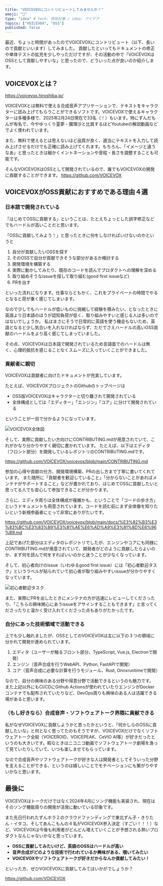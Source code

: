 ```yaml
---
title: "VOICEVOXにコントリビュートしてみませんか？"
emoji: "🫛"
type: "idea" # tech: 技術記事 / idea: アイデア
topics: ["VOICEVOX", "OSS"]
published: false
---
```


最近、ちょっと時間があったのでVOICEVOXにコントリビュート（以下、長いので貢献といいます）してみました。
貢献したといってもドキュメントの修正や単体テストの拡充を少しやっただけですが、その活動の中で「VOICEVOXはOSSとして貢献しやすいな」と思ったので、どういった点が良いのか紹介します。

## VOICEVOXとは？

https://voicevox.hiroshiba.jp/

VOICEVOXとは無料で使える合成音声アプリケーションで、テキストをキャラクターに読み上げてもらうことができるソフトです。VOICEVOXで使えるキャラクターは多種多様で、2025年2月24日現在で33名（！）もいます。特にずんだもんが有名で、今やゆっくり霊夢・魔理沙と比肩するほどYoutubeの解説動画などでよく使われています。

また、無料で使えるとは思えないほど品質が良く、適当にテキストを入力して読み上げさせるだけでも正確に読み上げてくれます。もちろん、「イメージと違うなあ」と思ったときは細かくイントネーションや音程・長さを調整することも可能です。

そんなVOICEVOXはOSSとして開発されているので、誰でもVOICEVOXの開発に貢献することができます。
https://github.com/VOICEVOX

## VOICEVOXがOSS貢献におすすめである理由４選

### 日本語で開発されている

「はじめてOSSに貢献する」ということは、たとえちょっとした誤字修正などでもハードルが高いことだと思います。

「OSSに貢献してみよう！」と思ったときに何をしなければいけないのかというと

1. 自分が貢献したいOSSを探す
1. そのOSSで自分が貢献できそうな部分があるか検討する
1. 開発環境を構築する
1. 実際に動かしてみたり、既存のコードを読んでプロダクトへの理解を深める
1. 取り組めそうなissueを探して取り組む(good first issueなど)
1. PRを出す

といった流れになります。仕事ならともかく、これをプライベートの時間でやるとなると荷が重く感じてしまいます。

なので少しでもハードルが低いものに挑戦して経験を積みたい、となったときに英語より日本語のほうが認知負荷が低く、取り組みやすいと感じる人は多いのではないでしょうか。
私はまさにそうで日常的に英語を使う機会もないため、英語となると少し気合いを入れなければならず、ただでさえハードルの高いOSS貢献のハードルをより高く感じてしまっていました。

その点、VOICEVOXは日本語で開発されているため言語面でのハードルは無く、心理的抵抗を感じることなくスムーズに入っていくことができました。

### 貢献者に親切

VOICEVOXは貢献者に向けたドキュメントが充実しています。

たとえば、VOICEVOXプロジェクトのGithubのトップページは

- OSS版VOICEVOXはキャラクターと切り離されて開発されている
- 全体構成としては「エディター」「エンジン」「コア」に分けて開発されている

ということが一目で分かるようになっています。

![VOICEVOX全体図](https://storage.googleapis.com/zenn-user-upload/08ed330f9e78-20250224.png)

そして、実際に貢献したい方向けにCONTRIBUTING.mdが用意されていて、これがかなり分かりやすく親切に書かれています。
たとえば、以下はエディタ（フロント部分）を開発しているレポジトリのCONTRIBUTING.mdです。

https://github.com/VOICEVOX/voicevox/blob/main/CONTRIBUTING.md

参加の心得や貢献の仕方、開発環境構築、PRの出し方まで丁寧に書いてくれています。
また随所に「貢献者を歓迎していること」「分からないことがあればメンテナがサポートすること」などが書かれており、はじめてOSSに貢献したいと思ってる人でも安心して参加できることが分かります。

さらに、エディタ周りは全体構成が複雑かも、ということで「コードの歩き方」というドキュメントも用意されています。コードを読む前にまず全体像を知りたいという新規参画者にとって非常にありがたいです。

https://github.com/VOICEVOX/voicevox/blob/main/docs/%E3%82%B3%E3%83%BC%E3%83%89%E3%81%AE%E6%AD%A9%E3%81%8D%E6%96%B9.md

上記であげた部分はエディタのレポジトリでしたが、エンジンやコアにも同様にCONTRIBUTING.mdが用意されていて、開発者がどのように貢献したらよいのか、まず何を読んで何をすればいいのかと迷うことが少なくなっています。

そして、初心者向けのissue（いわゆるgood first issue）には「初心者歓迎タスク」というラベルが貼られていて初心者が取り組みやすいissueが分かりやすくなっています。

![初心者歓迎タスク](https://storage.googleapis.com/zenn-user-upload/f736d253d5d7-20250224.png)

また、実際にPRを出したときにメンテナの方が迅速にレビューしてくださったり、「こちらの興味関心にあうissueをアサインすることもできます」と言ってくださったりと温かく受け入れてくださった点もありがたかったです。

### 自分にあった技術領域で活動できる

上でも少し触れましたが、OSSとしてのVOICEVOXは主に以下の３つの領域に分かれて開発が進められています。

1. エディタ（ユーザーが触るフロント部分、TypeScript, Vue.js, Electronで開発）
1. エンジン（音声合成を行うWebAPI、Python, FastAPIで開発）
1. コア（音声合成に必要な計算を行うモジュール、Rust, Onnxruntimeで開発）

なので、自分の興味のある分野や得意分野で活動できるというのも魅力です。
また上記以外にもCI/CDにGithub Actionsが使われていたりエンジンがDockerコンテナでも配布されていたりなど、DevOps周りも興味のある人は活躍できる場があると思います。

### （もし好きなら）合成音声・ソフトウェアトーク界隈に貢献できる

私がなぜVOICEVOXに貢献しようかと思ったかというと、「何かしらのOSSに貢献したいな」と何となく思ってたのもそうですが、VOICEVOXだけでなくソフトウェアトーク全般（VOICEROID、VOICEPEAK、CeVIO AI等）が好きだったというのも大きいです。暇なときはニコニコ動画でソフトウェアトーク劇場を漁って見ていたりしていて、いつも楽しませてもらっています。

なので合成音声やソフトウェアトークが好きな人は開発者としてそういった分野を支えることができる、というのは嬉しいことでモチベーションにも繋がりやすいかなと思います。

## 最後に

VOICEVOXはトークだけではなく2024年4月にソング機能も実装され、現在はそのソング機能周りの開発が活発に動いている印象です。

また先日行われたずんホラ２のクラウドファンディングで東北ずん子・きりたん・イタコ、そしてあんこもんの４名がVOICEVOX参入決定（すごい！！！）など、VOICEVOXは今後も利用者がどんどん増えていくことが予想される熱いプロダクトなんじゃないかなと思っています。

- **OSSに貢献してみたいけど、英語のOSSはハードルが高い**
- **音声合成がどのような技術で行われているか興味がある、覗いてみたい**
- **VOICEVOXやソフトウェアトークが好きだからなんか貢献してみたい！**

といった方、ぜひVOICEVOXに貢献してみてはいかがでしょうか？

https://github.com/VOICEVOX
